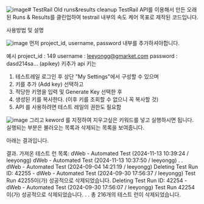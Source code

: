 ![image](https://github.com/user-attachments/assets/b6000034-9ba6-49aa-996c-43498669789a)# TestRail Old runs&results cleanup
TestRail API를 이용해서 만든 오래된 Runs & Results를 클린업하여 testrail 내부의 속도 케어 목표로 제작된 코드입니다.



사용방법 및 설명

![image](https://github.com/user-attachments/assets/c5694586-40f4-4d97-a211-118438c7f9b3)
먼저 project_id, username, password 내부를 추가하셔야합니다.

예시
project_id : 149
username : leeyongg@gmarket.com
password : dasd214sa... (apikey)
키추가
api 키는
1) 테스트레일 로그인 후 상단 "My Settings"에서 구성할 수 있으며 
2) 키를 추가 (Add key) 선택하고 
3) 적당한 키명을 입력 및 Generate Key 선택한 후 
4) 생성된 키를 복사한다. (이후 키를 조회할 수 없으니 꼭 복사할 것)
5) API 를 사용하려면 테스트 레일의 권한도 필요함

![image](https://github.com/user-attachments/assets/4f94f91b-c646-4b84-adfb-10479d1e0087)
그리고 keword 를 지정하여 지우고싶은 키워드를 넣고 실행하시면 됩니다.
실행되는 부분은 불러오는 목록과 삭제되는 목록을 보여줍니다.

아래는 결과입니다.

결과.
가져온 테스트 런 목록:
dWeb - Automated Test    (2024-11-13 10:39:24 / leeyongg)
dWeb - Automated Test    (2024-11-13 10:37:50 / leeyongg)
.
.
dWeb - Automated Test    (2024-09-04 14:21:19 / leeyongg)
Deleting Test Run ID: 42255 - dWeb - Automated Test    (2024-09-30 17:56:37 / leeyongg)
Test Run 42255이(가) 성공적으로 삭제되었습니다.
Deleting Test Run ID: 42254 - dWeb - Automated Test    (2024-09-30 17:56:07 / leeyongg)
Test Run 42254이(가) 성공적으로 삭제되었습니다.
.
.
총 216개의 테스트 런이 삭제되었습니다.





